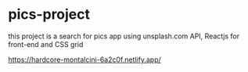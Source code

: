 # pics-project
this project is a search for pics app using unsplash.com API, Reactjs for front-end and CSS grid

https://hardcore-montalcini-6a2c0f.netlify.app/
